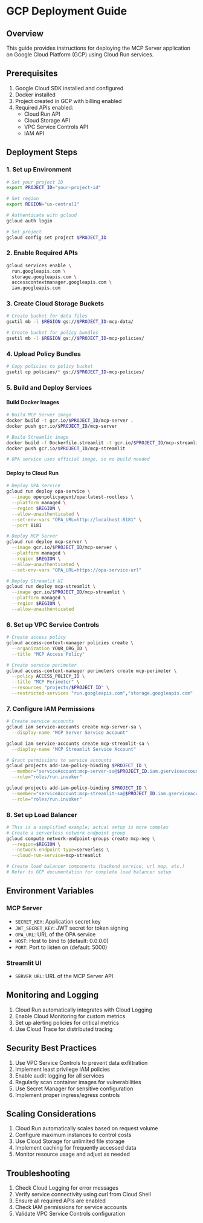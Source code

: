 # GCP Deployment Guide

## Overview

This guide provides instructions for deploying the MCP Server application on Google Cloud Platform (GCP) using Cloud Run services.

## Prerequisites

1. Google Cloud SDK installed and configured
2. Docker installed
3. Project created in GCP with billing enabled
4. Required APIs enabled:
   - Cloud Run API
   - Cloud Storage API
   - VPC Service Controls API
   - IAM API

## Deployment Steps

### 1. Set up Environment

```bash
# Set your project ID
export PROJECT_ID="your-project-id"

# Set region
export REGION="us-central1"

# Authenticate with gcloud
gcloud auth login

# Set project
gcloud config set project $PROJECT_ID
```

### 2. Enable Required APIs

```bash
gcloud services enable \
  run.googleapis.com \
  storage.googleapis.com \
  accesscontextmanager.googleapis.com \
  iam.googleapis.com
```

### 3. Create Cloud Storage Buckets

```bash
# Create bucket for data files
gsutil mb -l $REGION gs://$PROJECT_ID-mcp-data/

# Create bucket for policy bundles
gsutil mb -l $REGION gs://$PROJECT_ID-mcp-policies/
```

### 4. Upload Policy Bundles

```bash
# Copy policies to policy bucket
gsutil cp policies/* gs://$PROJECT_ID-mcp-policies/
```

### 5. Build and Deploy Services

#### Build Docker Images

```bash
# Build MCP Server image
docker build -t gcr.io/$PROJECT_ID/mcp-server .
docker push gcr.io/$PROJECT_ID/mcp-server

# Build Streamlit image
docker build -f Dockerfile.streamlit -t gcr.io/$PROJECT_ID/mcp-streamlit .
docker push gcr.io/$PROJECT_ID/mcp-streamlit

# OPA service uses official image, so no build needed
```

#### Deploy to Cloud Run

```bash
# Deploy OPA service
gcloud run deploy opa-service \
  --image openpolicyagent/opa:latest-rootless \
  --platform managed \
  --region $REGION \
  --allow-unauthenticated \
  --set-env-vars "OPA_URL=http://localhost:8181" \
  --port 8181

# Deploy MCP Server
gcloud run deploy mcp-server \
  --image gcr.io/$PROJECT_ID/mcp-server \
  --platform managed \
  --region $REGION \
  --allow-unauthenticated \
  --set-env-vars "OPA_URL=https://opa-service-url"

# Deploy Streamlit UI
gcloud run deploy mcp-streamlit \
  --image gcr.io/$PROJECT_ID/mcp-streamlit \
  --platform managed \
  --region $REGION \
  --allow-unauthenticated
```

### 6. Set up VPC Service Controls

```bash
# Create access policy
gcloud access-context-manager policies create \
  --organization YOUR_ORG_ID \
  --title "MCP Access Policy"

# Create service perimeter
gcloud access-context-manager perimeters create mcp-perimeter \
  --policy ACCESS_POLICY_ID \
  --title "MCP Perimeter" \
  --resources "projects/$PROJECT_ID" \
  --restricted-services "run.googleapis.com","storage.googleapis.com"
```

### 7. Configure IAM Permissions

```bash
# Create service accounts
gcloud iam service-accounts create mcp-server-sa \
  --display-name "MCP Server Service Account"

gcloud iam service-accounts create mcp-streamlit-sa \
  --display-name "MCP Streamlit Service Account"

# Grant permissions to service accounts
gcloud projects add-iam-policy-binding $PROJECT_ID \
  --member="serviceAccount:mcp-server-sa@$PROJECT_ID.iam.gserviceaccount.com" \
  --role="roles/run.invoker"

gcloud projects add-iam-policy-binding $PROJECT_ID \
  --member="serviceAccount:mcp-streamlit-sa@$PROJECT_ID.iam.gserviceaccount.com" \
  --role="roles/run.invoker"
```

### 8. Set up Load Balancer

```bash
# This is a simplified example; actual setup is more complex
# Create a serverless network endpoint group
gcloud compute network-endpoint-groups create mcp-neg \
  --region=$REGION \
  --network-endpoint-type=serverless \
  --cloud-run-service=mcp-streamlit

# Create load balancer components (backend service, url map, etc.)
# Refer to GCP documentation for complete load balancer setup
```

## Environment Variables

### MCP Server
- `SECRET_KEY`: Application secret key
- `JWT_SECRET_KEY`: JWT secret for token signing
- `OPA_URL`: URL of the OPA service
- `HOST`: Host to bind to (default: 0.0.0.0)
- `PORT`: Port to listen on (default: 5000)

### Streamlit UI
- `SERVER_URL`: URL of the MCP Server API

## Monitoring and Logging

1. Cloud Run automatically integrates with Cloud Logging
2. Enable Cloud Monitoring for custom metrics
3. Set up alerting policies for critical metrics
4. Use Cloud Trace for distributed tracing

## Security Best Practices

1. Use VPC Service Controls to prevent data exfiltration
2. Implement least privilege IAM policies
3. Enable audit logging for all services
4. Regularly scan container images for vulnerabilities
5. Use Secret Manager for sensitive configuration
6. Implement proper ingress/egress controls

## Scaling Considerations

1. Cloud Run automatically scales based on request volume
2. Configure maximum instances to control costs
3. Use Cloud Storage for unlimited file storage
4. Implement caching for frequently accessed data
5. Monitor resource usage and adjust as needed

## Troubleshooting

1. Check Cloud Logging for error messages
2. Verify service connectivity using curl from Cloud Shell
3. Ensure all required APIs are enabled
4. Check IAM permissions for service accounts
5. Validate VPC Service Controls configuration